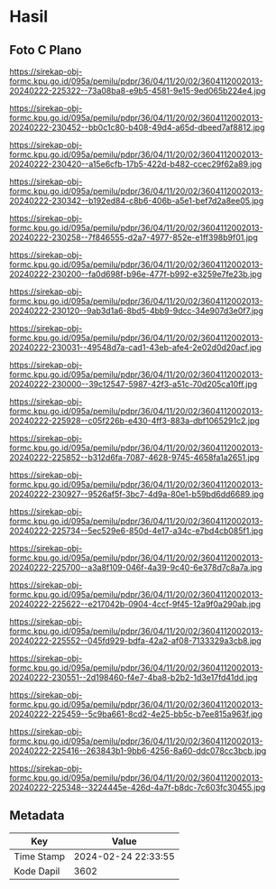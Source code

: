# Hasil

## Foto C Plano

https://sirekap-obj-formc.kpu.go.id/095a/pemilu/pdpr/36/04/11/20/02/3604112002013-20240222-225322--73a08ba8-e9b5-4581-9e15-9ed065b224e4.jpg

https://sirekap-obj-formc.kpu.go.id/095a/pemilu/pdpr/36/04/11/20/02/3604112002013-20240222-230452--bb0c1c80-b408-49d4-a65d-dbeed7af8812.jpg

https://sirekap-obj-formc.kpu.go.id/095a/pemilu/pdpr/36/04/11/20/02/3604112002013-20240222-230420--a15e6cfb-17b5-422d-b482-ccec29f62a89.jpg

https://sirekap-obj-formc.kpu.go.id/095a/pemilu/pdpr/36/04/11/20/02/3604112002013-20240222-230342--b192ed84-c8b6-406b-a5e1-bef7d2a8ee05.jpg

https://sirekap-obj-formc.kpu.go.id/095a/pemilu/pdpr/36/04/11/20/02/3604112002013-20240222-230258--7f846555-d2a7-4977-852e-e1ff398b9f01.jpg

https://sirekap-obj-formc.kpu.go.id/095a/pemilu/pdpr/36/04/11/20/02/3604112002013-20240222-230200--fa0d698f-b96e-477f-b992-e3259e7fe23b.jpg

https://sirekap-obj-formc.kpu.go.id/095a/pemilu/pdpr/36/04/11/20/02/3604112002013-20240222-230120--9ab3d1a6-8bd5-4bb9-9dcc-34e907d3e0f7.jpg

https://sirekap-obj-formc.kpu.go.id/095a/pemilu/pdpr/36/04/11/20/02/3604112002013-20240222-230031--49548d7a-cad1-43eb-afe4-2e02d0d20acf.jpg

https://sirekap-obj-formc.kpu.go.id/095a/pemilu/pdpr/36/04/11/20/02/3604112002013-20240222-230000--39c12547-5987-42f3-a51c-70d205ca10ff.jpg

https://sirekap-obj-formc.kpu.go.id/095a/pemilu/pdpr/36/04/11/20/02/3604112002013-20240222-225928--c05f226b-e430-4ff3-883a-dbf1065291c2.jpg

https://sirekap-obj-formc.kpu.go.id/095a/pemilu/pdpr/36/04/11/20/02/3604112002013-20240222-225852--b312d6fa-7087-4628-9745-4658fa1a2651.jpg

https://sirekap-obj-formc.kpu.go.id/095a/pemilu/pdpr/36/04/11/20/02/3604112002013-20240222-230927--9526af5f-3bc7-4d9a-80e1-b59bd6dd6689.jpg

https://sirekap-obj-formc.kpu.go.id/095a/pemilu/pdpr/36/04/11/20/02/3604112002013-20240222-225734--5ec529e6-850d-4e17-a34c-e7bd4cb085f1.jpg

https://sirekap-obj-formc.kpu.go.id/095a/pemilu/pdpr/36/04/11/20/02/3604112002013-20240222-225700--a3a8f109-046f-4a39-9c40-6e378d7c8a7a.jpg

https://sirekap-obj-formc.kpu.go.id/095a/pemilu/pdpr/36/04/11/20/02/3604112002013-20240222-225622--e217042b-0904-4ccf-9f45-12a9f0a290ab.jpg

https://sirekap-obj-formc.kpu.go.id/095a/pemilu/pdpr/36/04/11/20/02/3604112002013-20240222-225552--045fd929-bdfa-42a2-af08-7133329a3cb8.jpg

https://sirekap-obj-formc.kpu.go.id/095a/pemilu/pdpr/36/04/11/20/02/3604112002013-20240222-230551--2d198460-f4e7-4ba8-b2b2-1d3e17fd41dd.jpg

https://sirekap-obj-formc.kpu.go.id/095a/pemilu/pdpr/36/04/11/20/02/3604112002013-20240222-225459--5c9ba661-8cd2-4e25-bb5c-b7ee815a963f.jpg

https://sirekap-obj-formc.kpu.go.id/095a/pemilu/pdpr/36/04/11/20/02/3604112002013-20240222-225416--263843b1-9bb6-4256-8a60-ddc078cc3bcb.jpg

https://sirekap-obj-formc.kpu.go.id/095a/pemilu/pdpr/36/04/11/20/02/3604112002013-20240222-225348--3224445e-426d-4a7f-b8dc-7c603fc30455.jpg


## Metadata

| Key        | Value               |
| ---------- | ------------------- |
| Time Stamp | 2024-02-24 22:33:55 |
| Kode Dapil | 3602                |



